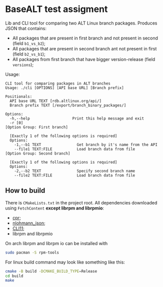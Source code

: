 # BaseALT test assigment

Lib and CLI tool for comparing two ALT Linux branch packages. Produces JSON that contains:

- All packages that are present in first branch and not present in second (field `b1_vs_b2`);
- All packages that are present in second branch ant not present in first (field `b2_vs_b1`);
- All packages from first branch that have bigger version-release (field `versions`);

Usage:

```
CLI tool for comparing packages in ALT branches
Usage: ./cli [OPTIONS] [API base URL] [Branch prefix]

Positionals:
  API base URL TEXT [rdb.altlinux.org/api/]
  Branch prefix TEXT [/export/branch_binary_packages/]

Options:
  -h,--help                   Print this help message and exit
  -r [0]
[Option Group: First branch]

  [Exactly 1 of the following options is required]
  Options:
    -1,--b1 TEXT                Get branch by it's name from the API
    --file1 TEXT:FILE           Load branch data from file
[Option Group: Second branch]

  [Exactly 1 of the following options is required]
  Options:
    -2,--b2 TEXT                Specify second branch name
    --file2 TEXT:FILE           Load branch data from file
```

## How to build

There is `CMakeLists.txt` in the project root. All dependencies downloaded using `FetchContent` **except librpm and librpmio**:

- [cpr](https://github.com/libcpr/cpr);
- [nlohmann_json](https://github.com/nlohmann/json);
- [CLI11](https://github.com/CLIUtils/CLI11);
- librpm and librpmio

On arch librpm and librpm io can be installed with

```sh
sudo pacman -S rpm-tools
```

For linux build command may look like something like this:

```sh
cmake -B build -DCMAKE_BUILD_TYPE=Release
cd build
make
```

